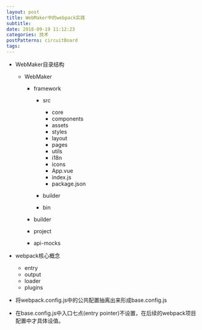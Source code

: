 ```yaml
---
layout: post
title: WebMaker中的webpack实践
subtitle: 
date: 2018-09-19 11:12:23
categories: 技术
postPatterns: circuitBoard
tags: 
---
```


- WebMaker目录结构
    
    - WebMaker
        - framework
            - src
                - core
                - components
                - assets
                - styles
                - layout
                - pages
                - utils
                - i18n
                - icons
                - App.vue
                - index.js
                - package.json

            - builder
            - bin

        - builder
        - project
        - api-mocks

- webpack核心概念
    - entry
    - output
    - loader
    - plugins

- 将webpack.config.js中的公共配置抽离出来形成base.config.js

- 在base.config.js中入口七点(entry pointer)不设置，在后续的webpack项目配置中才具体设值。
